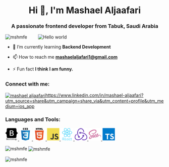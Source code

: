 <h1 align="center">Hi 👋, I'm Mashael Aljaafari</h1>
<h3 align="center">A passionate frontend developer from Tabuk, Saudi Arabia</h3>
<img align ="right" width="400" src="https://th.bing.com/th/id/R.e358799227826cfa87b038c2bb84381e?rik=txdPjTxEqQpJBg&pid=ImgRaw&r=0"alt="Hello world"/>

<p align="left"> <img src="https://komarev.com/ghpvc/?username=mshmfe&label=Profile%20views&color=0e75b6&style=flat" alt="mshmfe" /> </p>

- 🌱 I’m currently learning **Backend Development**

- 📫 How to reach me **mashaelaljafari1@gmail.com**

- ⚡ Fun fact **I think I am funny.**

<h3 align="left">Connect with me:</h3>
<p align="left">
<a href="https://linkedin.com/in/mashael aljaafari" target="blank"><img align="center" src="https://raw.githubusercontent.com/rahuldkjain/github-profile-readme-generator/master/src/images/icons/Social/linked-in-alt.svg" alt="mashael aljaafari" height="30" width="40" />https://www.linkedin.com/in/mashael-aljaafari?utm_source=share&utm_campaign=share_via&utm_content=profile&utm_medium=ios_app  </a>
</p>

<h3 align="left">Languages and Tools:</h3>
<p align="left"> <a href="https://getbootstrap.com" target="_blank" rel="noreferrer"> <img src="https://raw.githubusercontent.com/devicons/devicon/master/icons/bootstrap/bootstrap-plain-wordmark.svg" alt="bootstrap" width="40" height="40"/> </a> <a href="https://www.w3schools.com/css/" target="_blank" rel="noreferrer"> <img src="https://raw.githubusercontent.com/devicons/devicon/master/icons/css3/css3-original-wordmark.svg" alt="css3" width="40" height="40"/> </a> <a href="https://www.w3.org/html/" target="_blank" rel="noreferrer"> <img src="https://raw.githubusercontent.com/devicons/devicon/master/icons/html5/html5-original-wordmark.svg" alt="html5" width="40" height="40"/> </a> <a href="https://developer.mozilla.org/en-US/docs/Web/JavaScript" target="_blank" rel="noreferrer"> <img src="https://raw.githubusercontent.com/devicons/devicon/master/icons/javascript/javascript-original.svg" alt="javascript" width="40" height="40"/> </a> <a href="https://reactjs.org/" target="_blank" rel="noreferrer"> <img src="https://raw.githubusercontent.com/devicons/devicon/master/icons/react/react-original-wordmark.svg" alt="react" width="40" height="40"/> </a> <a href="https://redux.js.org" target="_blank" rel="noreferrer"> <img src="https://raw.githubusercontent.com/devicons/devicon/master/icons/redux/redux-original.svg" alt="redux" width="40" height="40"/> </a> <a href="https://sass-lang.com" target="_blank" rel="noreferrer"> <img src="https://raw.githubusercontent.com/devicons/devicon/master/icons/sass/sass-original.svg" alt="sass" width="40" height="40"/> </a> <a href="https://www.typescriptlang.org/" target="_blank" rel="noreferrer"> <img src="https://raw.githubusercontent.com/devicons/devicon/master/icons/typescript/typescript-original.svg" alt="typescript" width="40" height="40"/> </a> </p>

<p><img align="left" src="https://github-readme-stats.vercel.app/api/top-langs?username=mshmfe&show_icons=true&locale=en&layout=compact" alt="mshmfe" /></p>

<p>&nbsp;<img align="center" src="https://github-readme-stats.vercel.app/api?username=mshmfe&show_icons=true&locale=en" alt="mshmfe" /></p>

<p><img align="center" src="https://github-readme-streak-stats.herokuapp.com/?user=mshmfe&" alt="mshmfe" /></p>
